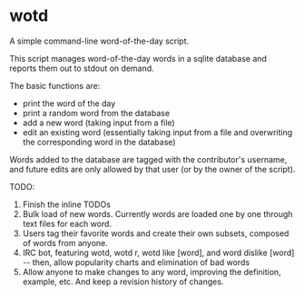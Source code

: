 # wotd
A simple command-line word-of-the-day script.

This script manages word-of-the-day words in a sqlite database and reports them out to stdout on demand.

The basic functions are:
- print the word of the day
- print a random word from the database
- add a new word (taking input from a file)
- edit an existing word (essentially taking input from a file and overwriting the corresponding word in the database)

Words added to the database are tagged with the contributor's username, and future edits are only allowed by that user (or by the owner of the script).

TODO:
1. Finish the inline TODOs
2. Bulk load of new words.  Currently words are loaded one by one through text files for each word.
3. Users tag their favorite words and create their own subsets, composed of words from anyone.
4. IRC bot, featuring wotd, wotd r, wotd like [word], and word dislike [word] -- then, allow popularity charts and elimination of bad words
5. Allow anyone to make changes to any word, improving the definition, example, etc. And keep a revision history of changes.
